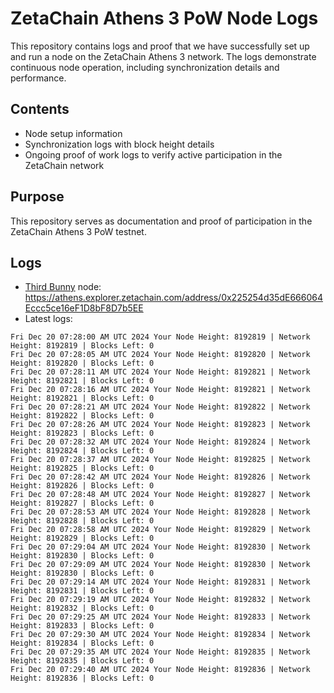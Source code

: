 # ZetaChain Athens 3 PoW Node Logs
This repository contains logs and proof that we have successfully set up and run a node on the ZetaChain Athens 3 network. The logs demonstrate continuous node operation, including synchronization details and performance.

## Contents
- Node setup information
- Synchronization logs with block height details
- Ongoing proof of work logs to verify active participation in the ZetaChain network

## Purpose
This repository serves as documentation and proof of participation in the ZetaChain Athens 3 PoW testnet.

## Logs

- [Third Bunny](https://thirdbunny.xyz/) node: https://athens.explorer.zetachain.com/address/0x225254d35dE666064Eccc5ce16eF1D8bF8D7b5EE
- Latest logs:
```
Fri Dec 20 07:28:00 AM UTC 2024 Your Node Height: 8192819 | Network Height: 8192819 | Blocks Left: 0
Fri Dec 20 07:28:05 AM UTC 2024 Your Node Height: 8192820 | Network Height: 8192820 | Blocks Left: 0
Fri Dec 20 07:28:11 AM UTC 2024 Your Node Height: 8192821 | Network Height: 8192821 | Blocks Left: 0
Fri Dec 20 07:28:16 AM UTC 2024 Your Node Height: 8192821 | Network Height: 8192821 | Blocks Left: 0
Fri Dec 20 07:28:21 AM UTC 2024 Your Node Height: 8192822 | Network Height: 8192822 | Blocks Left: 0
Fri Dec 20 07:28:26 AM UTC 2024 Your Node Height: 8192823 | Network Height: 8192823 | Blocks Left: 0
Fri Dec 20 07:28:32 AM UTC 2024 Your Node Height: 8192824 | Network Height: 8192824 | Blocks Left: 0
Fri Dec 20 07:28:37 AM UTC 2024 Your Node Height: 8192825 | Network Height: 8192825 | Blocks Left: 0
Fri Dec 20 07:28:42 AM UTC 2024 Your Node Height: 8192826 | Network Height: 8192826 | Blocks Left: 0
Fri Dec 20 07:28:48 AM UTC 2024 Your Node Height: 8192827 | Network Height: 8192827 | Blocks Left: 0
Fri Dec 20 07:28:53 AM UTC 2024 Your Node Height: 8192828 | Network Height: 8192828 | Blocks Left: 0
Fri Dec 20 07:28:58 AM UTC 2024 Your Node Height: 8192829 | Network Height: 8192829 | Blocks Left: 0
Fri Dec 20 07:29:04 AM UTC 2024 Your Node Height: 8192830 | Network Height: 8192830 | Blocks Left: 0
Fri Dec 20 07:29:09 AM UTC 2024 Your Node Height: 8192830 | Network Height: 8192830 | Blocks Left: 0
Fri Dec 20 07:29:14 AM UTC 2024 Your Node Height: 8192831 | Network Height: 8192831 | Blocks Left: 0
Fri Dec 20 07:29:19 AM UTC 2024 Your Node Height: 8192832 | Network Height: 8192832 | Blocks Left: 0
Fri Dec 20 07:29:25 AM UTC 2024 Your Node Height: 8192833 | Network Height: 8192833 | Blocks Left: 0
Fri Dec 20 07:29:30 AM UTC 2024 Your Node Height: 8192834 | Network Height: 8192834 | Blocks Left: 0
Fri Dec 20 07:29:35 AM UTC 2024 Your Node Height: 8192835 | Network Height: 8192835 | Blocks Left: 0
Fri Dec 20 07:29:40 AM UTC 2024 Your Node Height: 8192836 | Network Height: 8192836 | Blocks Left: 0
```
